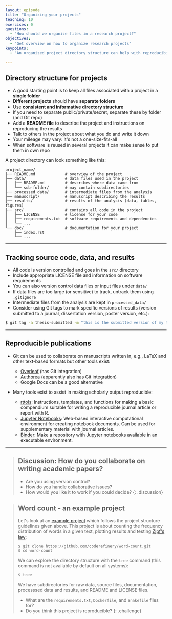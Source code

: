 ```yaml
---
layout: episode
title: "Organizing your projects"
teaching: 10
exercises: 0
questions:
  - "How should we organize files in a research project?"
objectives:
  - "Get overview on how to organize research projects"
keypoints:
  - "An organized project directory structure can help with reproducibility."

---
```


## Directory structure for projects

- A good starting point is to keep all files associated with a project in a **single folder**
- **Different projects** should have **separate folders**
- Use **consistent and informative directory structure**
- If you need to separate public/private/secret, separate these by folder (and Git repo)
- Add a **README file** to describe the project and instructions on reproducing the results
- Talk to others in the project about what you do and write it down
- Your mileage may vary: it's not a one-size-fits-all
- When software is reused in several projects it can make sense to put them in own repo

A project directory can look something like this:
```shell
project_name/
├── README.md             # overview of the project
├── data/                 # data files used in the project
│   ├── README.md         # describes where data came from
│   └── sub-folder/       # may contain subdirectories
├── processed_data/       # intermediate files from the analysis
├── manuscript/           # manuscript describing the results
├── results/              # results of the analysis (data, tables, figures)
├── src/                  # contains all code in the project
│   ├── LICENSE           # license for your code
│   ├── requirements.txt  # software requirements and dependencies
│   └── ...
└── doc/                  # documentation for your project
    ├── index.rst
    └── ...
```
---

## Tracking source code, data, and results

- All code is version controlled and goes in the `src/` directory
- Include appropriate LICENSE file and information on software requirements
- You can also version control data files or input files under `data/`
- If data files are too large (or sensitive) to track, untrack them using `.gitignore`
- Intermediate files from the analysis are kept in `processed_data/`
- Consider using Git tags to mark specific versions of results (version
  submitted to a journal, dissertation version, poster version, etc.):
```bash
$ git tag -a thesis-submitted -m "this is the submitted version of my thesis"
```

---

## Reproducible publications

- Git can be used to collaborate on manuscripts written in, e.g., LaTeX and other text-based formats but other tools exist:
  - [Overleaf](https://www.overleaf.com) (has Git integration)
  - [Authorea](https://www.authorea.com) (apparently also has Git integration)
  - Google Docs can be a good alternative

- Many tools exist to assist in making scholarly output reproducible:
  - [rttols](https://github.com/benmarwick/rrtools): Instructions, templates, and functions for making a basic compendium suitable for writing a reproducible journal article or report with R.
  - [Jupyter Notebooks](https://jupyter.org): Web-based interactive
    computational environment for creating notebook documents. Can be used for
    supplementary material with journal articles.
  - [Binder](https://mybinder.org): Make a repository with Jupyter
    notebooks available in an executable environment.

---

> ## Discussion: How do you collaborate on writing academic papers?
>
> - Are you using version control?
> - How do you handle collaborative issues?
> - How would you like it to work if you could decide?
{: .discussion}

> ## Word count - an example project
>
> Let's look at an [example project](https://github.com/coderefinery/word-count) which follows the project structure guidelines given above.
> This project is about counting the frequency
> distribution of words in a given text, plotting results and
> testing [Zipf's law](https://en.wikipedia.org/wiki/Zipf%27s_law):
> ```shell
> $ git clone https://github.com/coderefinery/word-count.git
> $ cd word-count
> ```
> We can explore the directory structure with the `tree` command (this command
> is not available by default on all systems):
> ```shell
> $ tree
> ```
> We have subdirectories for raw data, source files, documentation,
> processsed data and results, and README and LICENSE files.
> - What are the `requirements.txt`, `Dockerfile`, and `Snakefile` files for?
> - Do you think this project is reproducible?
{: .challenge}
